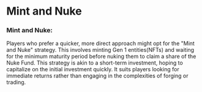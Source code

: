 # Mint and Nuke

### Mint and Nuke: 

Players who prefer a quicker, more direct approach might opt for the "Mint and Nuke" strategy. This involves minting Gen 1 entities(NFTs) and waiting for the minimum maturity period before nuking them to claim a share of the Nuke Fund. This strategy is akin to a short-term investment, hoping to capitalize on the initial investment quickly. It suits players looking for immediate returns rather than engaging in the complexities of forging or trading.
